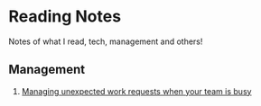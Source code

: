 # Reading Notes
Notes of what I read, tech, management and others!

## Management
1. [Managing unexpected work requests when your team is busy](management/managing-unexpected-work-requests.md)
